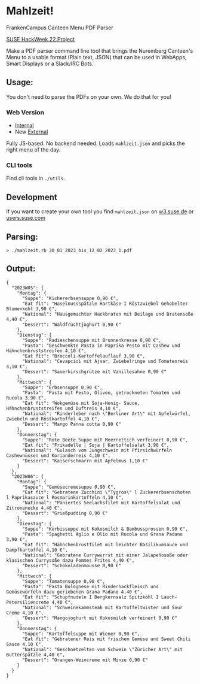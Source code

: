 # Mahlzeit!
FrankenCampus Canteen Menu PDF Parser

[SUSE HackWeek 22 Project](https://hackweek.opensuse.org/22/projects/frankencampus-canteen-menu-pdf-parser)

Make a PDF parser command line tool that brings the Nuremberg Canteen's Menu to a usable format (Plain text, JSON) that can be used in WebApps, Smart Displays or a Slack/IRC Bots.

## Usage:

You don't need to parse the PDFs on your own. We do that for you!

### Web Version

- [Internal](http://w3.suse.de/~cwh/mahlzeit/)
- New [External](https://mahlzeit.webeve.de/)

Fully JS-based. No backend needed. Loads `mahlzeit.json` and picks the right menu of the day.

### CLI tools
Find cli tools in `./utils`.

## Development
If you want to create your own tool you find `mahlzeit.json` on [w3.suse.de](http://w3.suse.de/~cwh/mahlzeit/mahlzeit.json) or [users.suse.com](https://users.suse.com/~cwh/mahlzeit/mahlzeit.json)


## Parsing:

`> ./mahlzeit.rb 30_01_2023_bis_12_02_2023_1.pdf`

## Output:

```
{
  "2023W05": {
    "Montag": {
      "Suppe": "Kichererbsensuppe 0,90 €",
      "Eat fit": "Haselnussspätzle Hartkäse I Röstzwiebel Gehobelter Blumenkohl 3,90 €",
      "National": "Hausgemachter Hackbraten mit Beilage und Bratensoße 4,40 €",
      "Dessert": "Waldfruchtjoghurt 0,90 €"
    },
    "Dienstag": {
      "Suppe": "Radieschensuppe mit Brunnenkresse 0,90 €",
      "Pasta": "Geschwenkte Pasta in Paprika Pesto mit Cashew und Hähnchenbruststreifen 4,10 €",
      "Eat fit": "Broccoli-Kartoffelauflauf 3,90 €",
      "National": "Cevapcici mit Ajvar, Zwiebelringe und Tomatenreis 4,10 €",
      "Dessert": "Sauerkirschgrütze mit Vanillesahne 0,90 €"
    },
    "Mittwoch": {
      "Suppe": "Erbsensuppe 0,90 €",
      "Pasta": "Pasta mit Pesto, Oliven, getrockneten Tomaten und Rucola 3,90 €",
      "Eat fit": "Wokgemüse mit Soja-Honig- Sauce, Hähnchenbruststreifen und Duftreis 4,10 €",
      "National": "Rinderleber nach \"Berliner Art\" mit Apfelwürfel, Zwiebeln und Röstkartoffel 4,10 €",
      "Dessert": "Mango Panna cotta 0,90 €"
    },
    "Donnerstag": {
      "Suppe": "Rote Beete Suppe mit Meerrettich verfeinert 0,90 €",
      "Eat fit": "Frikadelle | Soja | Kartoffelsalat 3,90 €",
      "National": "Gulasch vom Jungschwein mit Pfirsichwürfeln Cashewnüssen und Korianderreis 4,10 €",
      "Dessert": "Kaiserschmarrn mit Apfelmus 1,10 €"
    }
  },
  "2023W06": {
    "Montag": {
      "Suppe": "Gemüsecremesuppe 0,90 €",
      "Eat fit": "Gebratene Zucchini \"Tygros\" l Zuckererbsenschoten l Paprikasauce l Rosmarinkartoffeln 4,10 €",
      "National": "Paniertes Seelachsfilet mit Kartoffelsalat und Zitronenecke 4,40 €",
      "Dessert": "Grießpudding 0,90 €"
    },
    "Dienstag": {
      "Suppe": "Kürbissuppe mit Kokosmilch & Bambussprossen 0,90 €",
      "Pasta": "Spaghetti Aglio e Olio mit Rucola und Grana Padano 3,90 €",
      "Eat fit": "Hähnchenbrustfilet mit leichter Basilikumsauce und Dampfkartoffel 4,10 €",
      "National": "Gebratene Currywurrst mit einer Jalapeñosoße oder klasischen Currysoße dazu Pommes Frites 4,40 €",
      "Dessert": "Schokoladenmousse 0,90 €"
    },
    "Mittwoch": {
      "Suppe": "Tomatensuppe 0,90 €",
      "Pasta": "Pasta Bolognese mit Rinderhackfleisch und Gemüsewürfeln dazu geriebenen Grana Padano 4,40 €",
      "Eat fit": "Schupfnudeln I Bergkernsalz Spitzkohl I Lauch- Petersiliencreme 4,40 €",
      "National": "Schweinekammsteak mit Kartoffeltwister und Sour Creme 4,10 €",
      "Dessert": "Mangojoghurt mit Kokosmilch verfeinert 0,90 €"
    },
    "Donnerstag": {
      "Suppe": "Kartoffelsuppe mit Wiener 0,90 €",
      "Eat fit": "Gebratener Reis mit frischem Gemüse und Sweet Chili Sauce 4,10 €",
      "National": "Geschnetzelten vom Schwein \"Züricher Art\" mit Butterspätzle 4,40 €",
      "Dessert": "Orangen-Weincreme mit Minze 0,90 €"
    }
  }
}
```
